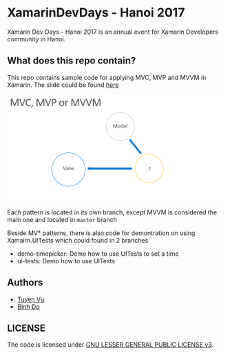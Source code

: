 # XamarinDevDays - Hanoi 2017

Xamarin Dev Days - Hanoi 2017 is an annual event for Xamarin Developers community in Hanoi.

## What does this repo contain?

This repo contains sample code for applying MVC, MVP and MVVM in Xamarin. The slide could be found [here](./slides/xamarindevdays_hanoi_2017_designsnpractices.pdf)

![MV-whatever](./art/mv-whatever.png)

Each pattern is located in its own branch, except MVVM is considered the main one and located in `master` branch

Beside MV* patterns, there is also code for demontration on using Xamairn.UITests which could found in 2 branches
- demo-timepicker: Demo how to use UITests to set a time
- ui-tests: Demo how to use UITests

## Authors
- [Tuyen Vu](https://github.com/tuyen-vuduc/)
- [Binh Do](https://github.com/dothanhbinh41/)

## LICENSE
The code is licensed under [GNU LESSER GENERAL PUBLIC LICENSE v3](./LICENSE).